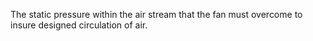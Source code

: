 The static pressure within the air stream that the fan must overcome to insure designed circulation of air.
